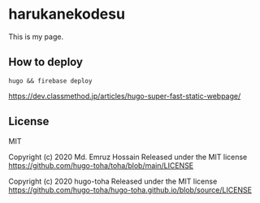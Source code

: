 # harukanekodesu
This is my page.

## How to deploy
```
hugo && firebase deploy
```

https://dev.classmethod.jp/articles/hugo-super-fast-static-webpage/

## License
MIT

Copyright (c) 2020 Md. Emruz Hossain
Released under the MIT license
https://github.com/hugo-toha/toha/blob/main/LICENSE

Copyright (c) 2020 hugo-toha
Released under the MIT license
https://github.com/hugo-toha/hugo-toha.github.io/blob/source/LICENSE
